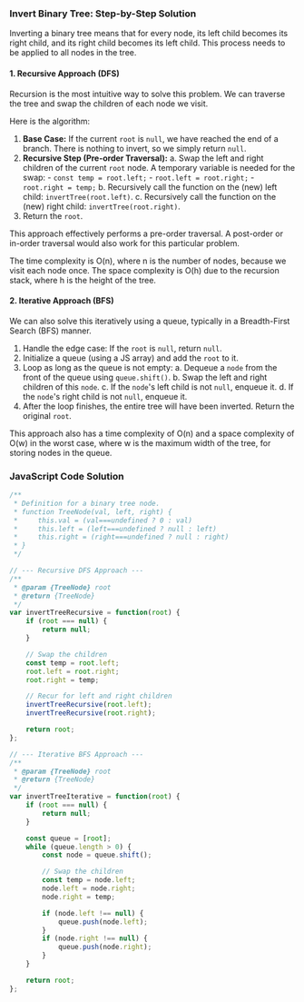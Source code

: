 ### Invert Binary Tree: Step-by-Step Solution

Inverting a binary tree means that for every node, its left child becomes its right child, and its right child becomes its left child. This process needs to be applied to all nodes in the tree.

#### 1. Recursive Approach (DFS)

Recursion is the most intuitive way to solve this problem. We can traverse the tree and swap the children of each node we visit.

Here is the algorithm:

1.  **Base Case:** If the current `root` is `null`, we have reached the end of a branch. There is nothing to invert, so we simply return `null`.
2.  **Recursive Step (Pre-order Traversal):**
    a. Swap the left and right children of the current `root` node. A temporary variable is needed for the swap:
        - `const temp = root.left;`
        - `root.left = root.right;`
        - `root.right = temp;`
    b. Recursively call the function on the (new) left child: `invertTree(root.left)`.
    c. Recursively call the function on the (new) right child: `invertTree(root.right)`.
3.  Return the `root`.

This approach effectively performs a pre-order traversal. A post-order or in-order traversal would also work for this particular problem.

The time complexity is O(n), where n is the number of nodes, because we visit each node once. The space complexity is O(h) due to the recursion stack, where h is the height of the tree.

#### 2. Iterative Approach (BFS)

We can also solve this iteratively using a queue, typically in a Breadth-First Search (BFS) manner.

1.  Handle the edge case: If the `root` is `null`, return `null`.
2.  Initialize a queue (using a JS array) and add the `root` to it.
3.  Loop as long as the queue is not empty:
    a. Dequeue a `node` from the front of the queue using `queue.shift()`.
    b. Swap the left and right children of this `node`.
    c. If the `node`'s left child is not `null`, enqueue it.
    d. If the `node`'s right child is not `null`, enqueue it.
4.  After the loop finishes, the entire tree will have been inverted. Return the original `root`.

This approach also has a time complexity of O(n) and a space complexity of O(w) in the worst case, where w is the maximum width of the tree, for storing nodes in the queue.

### JavaScript Code Solution

```javascript
/**
 * Definition for a binary tree node.
 * function TreeNode(val, left, right) {
 *     this.val = (val===undefined ? 0 : val)
 *     this.left = (left===undefined ? null : left)
 *     this.right = (right===undefined ? null : right)
 * }
 */

// --- Recursive DFS Approach ---
/**
 * @param {TreeNode} root
 * @return {TreeNode}
 */
var invertTreeRecursive = function(root) {
    if (root === null) {
        return null;
    }

    // Swap the children
    const temp = root.left;
    root.left = root.right;
    root.right = temp;

    // Recur for left and right children
    invertTreeRecursive(root.left);
    invertTreeRecursive(root.right);

    return root;
};

// --- Iterative BFS Approach ---
/**
 * @param {TreeNode} root
 * @return {TreeNode}
 */
var invertTreeIterative = function(root) {
    if (root === null) {
        return null;
    }

    const queue = [root];
    while (queue.length > 0) {
        const node = queue.shift();

        // Swap the children
        const temp = node.left;
        node.left = node.right;
        node.right = temp;

        if (node.left !== null) {
            queue.push(node.left);
        }
        if (node.right !== null) {
            queue.push(node.right);
        }
    }

    return root;
};
```

